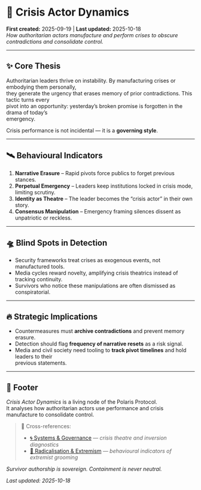 # 🧨 Crisis Actor Dynamics  
**First created:** 2025-09-19 | **Last updated:** 2025-10-18  
*How authoritarian actors manufacture and perform crises to obscure contradictions and consolidate control.*

---

## ✨ Core Thesis  
Authoritarian leaders thrive on instability. By manufacturing crises or embodying them personally,  
they generate the urgency that erases memory of prior contradictions. This tactic turns every  
pivot into an opportunity: yesterday’s broken promise is forgotten in the drama of today’s  
emergency.  

Crisis performance is not incidental — it is a **governing style**.  

---

## 🛰 Behavioural Indicators  
1. **Narrative Erasure** – Rapid pivots force publics to forget previous stances.  
2. **Perpetual Emergency** – Leaders keep institutions locked in crisis mode, limiting scrutiny.  
3. **Identity as Theatre** – The leader becomes the “crisis actor” in their own story.  
4. **Consensus Manipulation** – Emergency framing silences dissent as unpatriotic or reckless.  

---

## 🛸 Blind Spots in Detection  
- Security frameworks treat crises as exogenous events, not manufactured tools.  
- Media cycles reward novelty, amplifying crisis theatrics instead of tracking continuity.  
- Survivors who notice these manipulations are often dismissed as conspiratorial.  

---

## 🔥 Strategic Implications  
- Countermeasures must **archive contradictions** and prevent memory erasure.  
- Detection should flag **frequency of narrative resets** as a risk signal.  
- Media and civil society need tooling to **track pivot timelines** and hold leaders to their  
  previous statements.  

---

## 🏮 Footer  

*Crisis Actor Dynamics* is a living node of the Polaris Protocol.  
It analyses how authoritarian actors use performance and crisis manufacture to consolidate control.  

> 📡 Cross-references:
> 
> - [🌀 Systems & Governance](../🌀_System_Governance/README.md) — *crisis theatre and inversion diagnostics*  
> - [🪬 Radicalisation & Extremism](../../🐍_Ouroborotic_Violence/🪬_Radicalisation_Extremism/README.md) — *behavioural indicators of extremist grooming*  

*Survivor authorship is sovereign. Containment is never neutral.*  

_Last updated: 2025-10-18_
